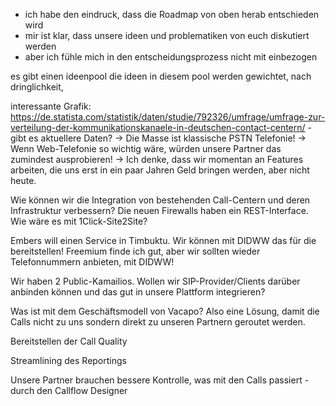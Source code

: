 - ich habe den eindruck, dass die Roadmap von oben herab entschieden wird
- mir ist klar, dass unsere ideen und problematiken von euch diskutiert werden
- aber ich fühle mich in den entscheidungsprozess nicht mit einbezogen

es gibt einen ideenpool
die ideen in diesem pool werden gewichtet, nach dringlichkeit, 


interessante Grafik: https://de.statista.com/statistik/daten/studie/792326/umfrage/umfrage-zur-verteilung-der-kommunikationskanaele-in-deutschen-contact-centern/ - gibt es aktuellere Daten?
-> Die Masse ist klassische PSTN Telefonie!
-> Wenn Web-Telefonie so wichtig wäre, würden unsere Partner das zumindest ausprobieren!
-> Ich denke, dass wir momentan an Features arbeiten, die uns erst in ein paar Jahren Geld bringen werden, aber nicht heute.

Wie können wir die Integration von bestehenden Call-Centern und deren Infrastruktur verbessern?
Die neuen Firewalls haben ein REST-Interface. Wie wäre es mit 1Click-Site2Site?

Embers will einen Service in Timbuktu. Wir können mit DIDWW das für die bereitstellen!
Freemium finde ich gut, aber wir sollten wieder Telefonnummern anbieten, mit DIDWW!

Wir haben 2 Public-Kamailios. Wollen wir SIP-Provider/Clients darüber anbinden können und das gut in unsere Plattform integrieren?

Was ist mit dem Geschäftsmodell von Vacapo? Also eine Lösung, damit die Calls nicht zu uns sondern direkt zu unseren Partnern geroutet werden.

Bereitstellen der Call Quality

Streamlining des Reportings

Unsere Partner brauchen bessere Kontrolle, was mit den Calls passiert - durch den Callflow Designer
